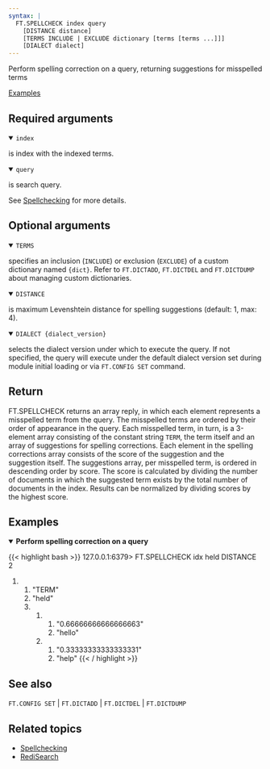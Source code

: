 ```yaml
---
syntax: |
  FT.SPELLCHECK index query 
    [DISTANCE distance] 
    [TERMS INCLUDE | EXCLUDE dictionary [terms [terms ...]]] 
    [DIALECT dialect]
---
```


Perform spelling correction on a query, returning suggestions for misspelled terms

[Examples](#examples)

## Required arguments

<details open>
<summary><code>index</code></summary>

is index with the indexed terms.
</details>

<details open>
<summary><code>query</code></summary> 

is search query.
</details>

See [Spellchecking](/docs/interact/search-and-query/advanced-concepts/spellcheck/) for more details.

## Optional arguments

<details open>
<summary><code>TERMS</code></summary> 

specifies an inclusion (`INCLUDE`) or exclusion (`EXCLUDE`) of a custom dictionary named `{dict}`. Refer to `FT.DICTADD`, `FT.DICTDEL` and `FT.DICTDUMP` about managing custom dictionaries.
</details>

<details open>
<summary><code>DISTANCE</code></summary> 

is maximum Levenshtein distance for spelling suggestions (default: 1, max: 4).
</details>

<details open>
<summary><code>DIALECT {dialect_version}</code></summary> 

selects the dialect version under which to execute the query. If not specified, the query will execute under the default dialect version set during module initial loading or via `FT.CONFIG SET` command.
</details>

## Return

FT.SPELLCHECK returns an array reply, in which each element represents a misspelled term from the query. The misspelled terms are ordered by their order of appearance in the query. 
Each misspelled term, in turn, is a 3-element array consisting of the constant string `TERM`, the term itself and an array of suggestions for spelling corrections.
Each element in the spelling corrections array consists of the score of the suggestion and the suggestion itself. The suggestions array, per misspelled term, is ordered in descending order by score.
The score is calculated by dividing the number of documents in which the suggested term exists by the total number of documents in the index. Results can be normalized by dividing scores by the highest score.

## Examples

<details open>
<summary><b>Perform spelling correction on a query</b></summary>

{{< highlight bash >}}
127.0.0.1:6379> FT.SPELLCHECK idx held DISTANCE 2
1) 1) "TERM"
   2) "held"
   3) 1) 1) "0.66666666666666663"
         2) "hello"
      2) 1) "0.33333333333333331"
         2) "help"
{{< / highlight >}}
</details>

## See also

`FT.CONFIG SET` | `FT.DICTADD` | `FT.DICTDEL` | `FT.DICTDUMP`

## Related topics

- [Spellchecking](/docs/interact/search-and-query/advanced-concepts/spellcheck/)
- [RediSearch](/docs/stack/search)